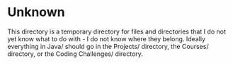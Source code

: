 # Unknown

This directory is a temporary directory for files and directories that I do not yet know what to do with - I do not know where they belong. Ideally everything in Java/ should go in the Projects/ directory, the Courses/ directory, or the Coding Challenges/ directory.
